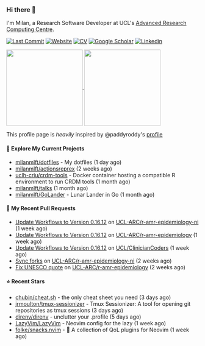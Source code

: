 ### Hi there 👋

I'm Milan, a Research Software Developer at UCL's [Advanced Research Computing
Centre](https://www.ucl.ac.uk/advanced-research-computing/advanced-research-computing-centre).

[![Last Commit](https://img.shields.io/github/last-commit/milanmlft/milanmlft?label=updated)](https://github.com/milanmlft)
[![Website](https://img.shields.io/badge/GitHub%20Pages-222?logo=githubpages&logoColor=fff&style=for-the-badge&style=flat)](https://milanmlft.dev)
[![CV](https://img.shields.io/badge/CV-PDF-pink.svg)](https://milanmlft.netlify.app/uploads/resume.pdf)
[![Google Scholar](https://img.shields.io/badge/Google%20Scholar-4285F4?logo=googlescholar&logoColor=fff&style=for-the-badge&style=flat)](https://scholar.google.com/citations?user=LwW40HQAAAAJ&hl=en)
[![Linkedin](https://img.shields.io/badge/LinkedIn-0A66C2?logo=linkedin&logoColor=fff&style=for-the-badge&style=flat)](http://www.linkedin.com/in/milan-malfait)


<a href="https://github.com/milanmlft/milanmlft#gh-dark-mode-only">
  <img height=200 align="center" src="https://github-readme-stats-paddyroddy.vercel.app/api?username=milanmlft&disable_animations=true&hide_border=true&hide_title=true&include_all_commits=true&rank_icon=github&show=prs_merged,reviews&show_icons=true&theme=tokyonight" />
</a>


<a href="https://github.com/milanmlft/milanmlft#gh-light-mode-only">
  <img height=200 align="center" src="https://github-readme-stats-paddyroddy.vercel.app/api?username=milanmlft&disable_animations=true&hide_border=true&hide_title=true&include_all_commits=true&rank_icon=github&show=prs_merged,reviews&show_icons=true&theme=default" />
</a>

This profile page is _heavily_ inspired by @paddyroddy's [profile](https://github.com/paddyroddy/paddyroddy)

#### 👷 Explore My Current Projects

- [milanmlft/dotfiles](https://github.com/milanmlft/dotfiles) - My dotfiles
  (1 day ago)
- [milanmlft/actionsreprex](https://github.com/milanmlft/actionsreprex)
  (2 weeks ago)
- [uclh-criu/crdm-tools](https://github.com/uclh-criu/crdm-tools) - Docker container hosting a compatible R environment to run CRDM tools
  (1 month ago)
- [milanmlft/talks](https://github.com/milanmlft/talks)
  (1 month ago)
- [milanmlft/GoLander](https://github.com/milanmlft/GoLander) - Lunar Lander in Go
  (1 month ago)

#### 🔨 My Recent Pull Requests

- [Update Workflows to Version 0.16.12](https://github.com/UCL-ARC/r-amr-epidemiology-ni/pull/7) on [UCL-ARC/r-amr-epidemiology-ni](https://github.com/UCL-ARC/r-amr-epidemiology-ni)
  (1 week ago)
- [Update Workflows to Version 0.16.12](https://github.com/UCL-ARC/r-amr-epidemiology/pull/69) on [UCL-ARC/r-amr-epidemiology](https://github.com/UCL-ARC/r-amr-epidemiology)
  (1 week ago)
- [Update Workflows to Version 0.16.12](https://github.com/UCL/ClinicianCoders/pull/58) on [UCL/ClinicianCoders](https://github.com/UCL/ClinicianCoders)
  (1 week ago)
- [Sync forks](https://github.com/UCL-ARC/r-amr-epidemiology-ni/pull/6) on [UCL-ARC/r-amr-epidemiology-ni](https://github.com/UCL-ARC/r-amr-epidemiology-ni)
  (2 weeks ago)
- [Fix UNESCO quote](https://github.com/UCL-ARC/r-amr-epidemiology/pull/68) on [UCL-ARC/r-amr-epidemiology](https://github.com/UCL-ARC/r-amr-epidemiology)
  (2 weeks ago)

#### ⭐ Recent Stars

- [chubin/cheat.sh](https://github.com/chubin/cheat.sh) - the only cheat sheet you need
  (3 days ago)
- [jrmoulton/tmux-sessionizer](https://github.com/jrmoulton/tmux-sessionizer) - Tmux Sessionizer: A tool for opening git repositories as tmux sessions
  (3 days ago)
- [direnv/direnv](https://github.com/direnv/direnv) - unclutter your .profile
  (5 days ago)
- [LazyVim/LazyVim](https://github.com/LazyVim/LazyVim) - Neovim config for the lazy
  (1 week ago)
- [folke/snacks.nvim](https://github.com/folke/snacks.nvim) - 🍿 A collection of QoL plugins for Neovim
  (1 week ago)
